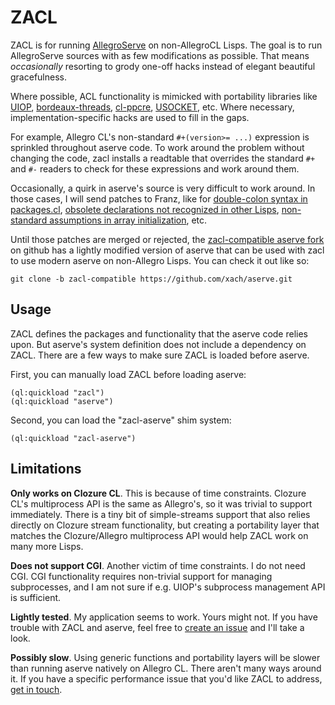 # ZACL

ZACL is for running
[AllegroServe](https://github.com/franzinc/allegroserve/) on
non-AllegroCL Lisps. The goal is to run AllegroServe sources with as
few modifications as possible. That means *occasionally* resorting to
grody one-off hacks instead of elegant beautiful gracefulness.

Where possible, ACL functionality is mimicked with portability
libraries like [UIOP](http://quickdocs.org/UIOP/),
[bordeaux-threads](http://quickdocs.org/bordeaux-threads/),
[cl-ppcre](http://weitz.de/cl-ppcre/),
[USOCKET](https://common-lisp.net/project/usocket/), etc. Where
necessary, implementation-specific hacks are used to fill in the gaps.

For example, Allegro CL's non-standard `#+(version>= ...)` expression
is sprinkled throughout aserve code. To work around the problem
without changing the code, zacl installs a readtable that overrides
the standard `#+` and `#-` readers to check for these expressions and
work around them.

Occasionally, a quirk in aserve's source is very difficult to work
around. In those cases, I will send patches to Franz, like for
[double-colon syntax in packages.cl](https://github.com/franzinc/aserve/pull/6),
[obsolete declarations not recognized in other Lisps](https://github.com/franzinc/aserve/pull/7),
[non-standard assumptions in array initialization](https://github.com/franzinc/aserve/pull/8),
etc.

Until those patches are merged or rejected, the
[zacl-compatible aserve fork](https://github.com/xach/aserve/tree/zacl-compatible)
on github has a lightly modified version of aserve that can be used
with zacl to use modern aserve on non-Allegro Lisps. You can check it
out like so:

    git clone -b zacl-compatible https://github.com/xach/aserve.git

## Usage

ZACL defines the packages and functionality that the aserve code
relies upon. But aserve's system definition does not include a
dependency on ZACL. There are a few ways to make sure ZACL is loaded
before aserve.

First, you can manually load ZACL before loading aserve:

	(ql:quickload "zacl")
	(ql:quickload "aserve")

Second, you can load the "zacl-aserve" shim system:

	(ql:quickload "zacl-aserve")

## Limitations

**Only works on Clozure CL**. This is because of time
constraints. Clozure CL's multiprocess API is the same as Allegro's,
so it was trivial to support immediately. There is a tiny bit of
simple-streams support that also relies directly on Clozure stream
functionality, but creating a portability layer that matches the
Clozure/Allegro multiprocess API would help ZACL work on many more
Lisps.

**Does not support CGI**. Another victim of time constraints. I do not
need CGI. CGI functionality requires non-trivial support for managing
subprocesses, and I am not sure if e.g. UIOP's subprocess management
API is sufficient.

**Lightly tested**. My application seems to work. Yours might not. If
you have trouble with ZACL and aserve, feel free to
[create an issue](https://gitlab.common-lisp.net/zbeane/zacl/issues)
and I'll take a look.

**Possibly slow**. Using generic functions and portability layers will
be slower than running aserve natively on Allegro CL. There aren't
many ways around it. If you have a specific performance issue that
you'd like ZACL to address, [get in touch](mailto:xach@xach.com).

